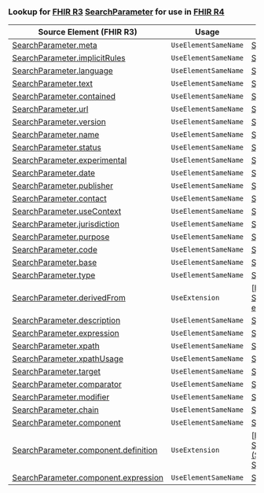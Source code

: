 ### Lookup for [FHIR R3](https://hl7.org/fhir/STU3/) [SearchParameter](https://hl7.org/fhir/STU3/SearchParameter.html) for use in [FHIR R4](https://hl7.org/fhir/R4/)

| Source Element (FHIR R3) | Usage | Target |
| -------------- | ----- | ------ |
| [SearchParameter.meta](https://hl7.org/fhir/STU3/SearchParameter.html#resource) | `UseElementSameName` | [SearchParameter.meta](https://hl7.org/fhir/R4/SearchParameter.html#resource) |
| [SearchParameter.implicitRules](https://hl7.org/fhir/STU3/SearchParameter.html#resource) | `UseElementSameName` | [SearchParameter.implicitRules](https://hl7.org/fhir/R4/SearchParameter.html#resource) |
| [SearchParameter.language](https://hl7.org/fhir/STU3/SearchParameter.html#resource) | `UseElementSameName` | [SearchParameter.language](https://hl7.org/fhir/R4/SearchParameter.html#resource) |
| [SearchParameter.text](https://hl7.org/fhir/STU3/SearchParameter.html#resource) | `UseElementSameName` | [SearchParameter.text](https://hl7.org/fhir/R4/SearchParameter.html#resource) |
| [SearchParameter.contained](https://hl7.org/fhir/STU3/SearchParameter.html#resource) | `UseElementSameName` | [SearchParameter.contained](https://hl7.org/fhir/R4/SearchParameter.html#resource) |
| [SearchParameter.url](https://hl7.org/fhir/STU3/SearchParameter.html#resource) | `UseElementSameName` | [SearchParameter.url](https://hl7.org/fhir/R4/SearchParameter.html#resource) |
| [SearchParameter.version](https://hl7.org/fhir/STU3/SearchParameter.html#resource) | `UseElementSameName` | [SearchParameter.version](https://hl7.org/fhir/R4/SearchParameter.html#resource) |
| [SearchParameter.name](https://hl7.org/fhir/STU3/SearchParameter.html#resource) | `UseElementSameName` | [SearchParameter.name](https://hl7.org/fhir/R4/SearchParameter.html#resource) |
| [SearchParameter.status](https://hl7.org/fhir/STU3/SearchParameter.html#resource) | `UseElementSameName` | [SearchParameter.status](https://hl7.org/fhir/R4/SearchParameter.html#resource) |
| [SearchParameter.experimental](https://hl7.org/fhir/STU3/SearchParameter.html#resource) | `UseElementSameName` | [SearchParameter.experimental](https://hl7.org/fhir/R4/SearchParameter.html#resource) |
| [SearchParameter.date](https://hl7.org/fhir/STU3/SearchParameter.html#resource) | `UseElementSameName` | [SearchParameter.date](https://hl7.org/fhir/R4/SearchParameter.html#resource) |
| [SearchParameter.publisher](https://hl7.org/fhir/STU3/SearchParameter.html#resource) | `UseElementSameName` | [SearchParameter.publisher](https://hl7.org/fhir/R4/SearchParameter.html#resource) |
| [SearchParameter.contact](https://hl7.org/fhir/STU3/SearchParameter.html#resource) | `UseElementSameName` | [SearchParameter.contact](https://hl7.org/fhir/R4/SearchParameter.html#resource) |
| [SearchParameter.useContext](https://hl7.org/fhir/STU3/SearchParameter.html#resource) | `UseElementSameName` | [SearchParameter.useContext](https://hl7.org/fhir/R4/SearchParameter.html#resource) |
| [SearchParameter.jurisdiction](https://hl7.org/fhir/STU3/SearchParameter.html#resource) | `UseElementSameName` | [SearchParameter.jurisdiction](https://hl7.org/fhir/R4/SearchParameter.html#resource) |
| [SearchParameter.purpose](https://hl7.org/fhir/STU3/SearchParameter.html#resource) | `UseElementSameName` | [SearchParameter.purpose](https://hl7.org/fhir/R4/SearchParameter.html#resource) |
| [SearchParameter.code](https://hl7.org/fhir/STU3/SearchParameter.html#resource) | `UseElementSameName` | [SearchParameter.code](https://hl7.org/fhir/R4/SearchParameter.html#resource) |
| [SearchParameter.base](https://hl7.org/fhir/STU3/SearchParameter.html#resource) | `UseElementSameName` | [SearchParameter.base](https://hl7.org/fhir/R4/SearchParameter.html#resource) |
| [SearchParameter.type](https://hl7.org/fhir/STU3/SearchParameter.html#resource) | `UseElementSameName` | [SearchParameter.type](https://hl7.org/fhir/R4/SearchParameter.html#resource) |
| [SearchParameter.derivedFrom](https://hl7.org/fhir/STU3/SearchParameter.html#resource) | `UseExtension` | [http://hl7.org/fhir/3.0/StructureDefinition/extension-SearchParameter.derivedFrom](StructureDefinition-ext-R3-SearchParameter.derivedFrom.html) |
| [SearchParameter.description](https://hl7.org/fhir/STU3/SearchParameter.html#resource) | `UseElementSameName` | [SearchParameter.description](https://hl7.org/fhir/R4/SearchParameter.html#resource) |
| [SearchParameter.expression](https://hl7.org/fhir/STU3/SearchParameter.html#resource) | `UseElementSameName` | [SearchParameter.expression](https://hl7.org/fhir/R4/SearchParameter.html#resource) |
| [SearchParameter.xpath](https://hl7.org/fhir/STU3/SearchParameter.html#resource) | `UseElementSameName` | [SearchParameter.xpath](https://hl7.org/fhir/R4/SearchParameter.html#resource) |
| [SearchParameter.xpathUsage](https://hl7.org/fhir/STU3/SearchParameter.html#resource) | `UseElementSameName` | [SearchParameter.xpathUsage](https://hl7.org/fhir/R4/SearchParameter.html#resource) |
| [SearchParameter.target](https://hl7.org/fhir/STU3/SearchParameter.html#resource) | `UseElementSameName` | [SearchParameter.target](https://hl7.org/fhir/R4/SearchParameter.html#resource) |
| [SearchParameter.comparator](https://hl7.org/fhir/STU3/SearchParameter.html#resource) | `UseElementSameName` | [SearchParameter.comparator](https://hl7.org/fhir/R4/SearchParameter.html#resource) |
| [SearchParameter.modifier](https://hl7.org/fhir/STU3/SearchParameter.html#resource) | `UseElementSameName` | [SearchParameter.modifier](https://hl7.org/fhir/R4/SearchParameter.html#resource) |
| [SearchParameter.chain](https://hl7.org/fhir/STU3/SearchParameter.html#resource) | `UseElementSameName` | [SearchParameter.chain](https://hl7.org/fhir/R4/SearchParameter.html#resource) |
| [SearchParameter.component](https://hl7.org/fhir/STU3/SearchParameter.html#resource) | `UseElementSameName` | [SearchParameter.component](https://hl7.org/fhir/R4/SearchParameter.html#resource) |
| [SearchParameter.component.definition](https://hl7.org/fhir/STU3/SearchParameter.html#resource) | `UseExtension` | [http://hl7.org/fhir/3.0/StructureDefinition/extension-SearchParameter.component.definition](StructureDefinition-ext-R3-SearchParameter.co.definition.html) |
| [SearchParameter.component.expression](https://hl7.org/fhir/STU3/SearchParameter.html#resource) | `UseElementSameName` | [SearchParameter.component.expression](https://hl7.org/fhir/R4/SearchParameter.html#resource) |
